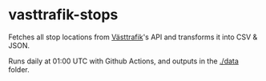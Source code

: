 # vasttrafik-stops

Fetches all stop locations from [Västtrafik](https://developer.vasttrafik.se/)'s API and transforms it into CSV & JSON.

Runs daily at 01:00 UTC with Github Actions, and outputs in the [./data](https://github.com/Kladdkaka/vasttrafik-stops/tree/main/data) folder.
